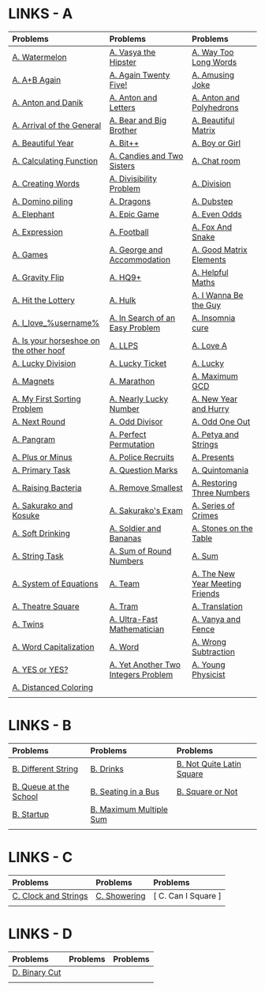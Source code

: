 # LINKS - A
| Problems | Problems | Problems |
| :- | :- | :- |
| [ A. Watermelon ](https://codeforces.com/contest/4/problem/A) | [ A. Vasya the Hipster ]() | [ A. Way Too Long Words ](https://codeforces.com/contest/71/problem/A) |
| [ A. A+B Again ]() | [ A. Again Twenty Five! ]() | [ A. Amusing Joke ]() |
| [ A. Anton and Danik ](https://codeforces.com/contest/734/problem/A) | [ A. Anton and Letters ]() | [ A. Anton and Polyhedrons ]() |
| [ A. Arrival of the General ]() | [ A. Bear and Big Brother ](https://codeforces.com/contest/791/problem/A) | [ A. Beautiful Matrix ](https://codeforces.com/contest/263/problem/A) |
| [ A. Beautiful Year ](https://codeforces.com/contest/271/problem/A) | [ A. Bit++ ](https://codeforces.com/contest/282/problem/A) | [ A. Boy or Girl ](https://codeforces.com/contest/236/problem/A) |
| [ A. Calculating Function ](https://codeforces.com/contest/486/problem/A) | [ A. Candies and Two Sisters ]() | [ A. Chat room ](https://codeforces.com/contest/58/problem/A) |
| [ A. Creating Words ](https://codeforces.com/contest/1985/problem/A) | [ A. Divisibility Problem ]() | [ A. Division ]() |
| [ A. Domino piling ](https://codeforces.com/contest/50/problem/A) | [ A. Dragons ]() | [ A. Dubstep ]() |
| [ A. Elephant ](https://codeforces.com/contest/617/problem/A) | [ A. Epic Game ]() | [ A. Even Odds ](https://codeforces.com/contest/318/problem/A) |
| [ A. Expression ]() | [ A. Football ](https://codeforces.com/contest/96/problem/A) | [ A. Fox And Snake ]() |
| [ A. Games ](https://codeforces.com/contest/268/problem/A) | [ A. George and Accommodation ](https://codeforces.com/contest/467/problem/A) | [ A. Good Matrix Elements ]() |
| [ A. Gravity Flip ]() | [ A. HQ9+ ]() | [ A. Helpful Maths ](https://codeforces.com/contest/339/problem/A) |
| [ A. Hit the Lottery ](https://codeforces.com/contest/996/problem/A) | [ A. Hulk ](https://codeforces.com/contest/705/problem/A) | [ A. I Wanna Be the Guy ]() |
| [ A. I_love_%username% ]() | [ A. In Search of an Easy Problem ](https://codeforces.com/contest/1030/problem/A) | [ A. Insomnia cure ]() |
| [ A. Is your horseshoe on the other hoof ](https://codeforces.com/contest/228/problem/A) | [ A. LLPS ]() | [ A. Love A ]() |
| [ A. Lucky Division ](https://codeforces.com/contest/122/problem/A) | [ A. Lucky Ticket ]() | [ A. Lucky ]() |
| [ A. Magnets ](https://codeforces.com/contest/344/problem/A) | [ A. Marathon ]() | [ A. Maximum GCD ]() |
| [ A. My First Sorting Problem ](https://codeforces.com/contest/1971/problem/A) | [ A. Nearly Lucky Number ](https://codeforces.com/contest/110/problem/A) | [ A. New Year and Hurry ]() |
| [ A. Next Round ](https://codeforces.com/contest/158/problem/A) | [ A. Odd Divisor ]() | [ A. Odd One Out ](https://codeforces.com/contest/1915/problem/A) |
| [ A. Pangram ](https://codeforces.com/contest/520/problem/A) | [ A. Perfect Permutation ]() | [ A. Petya and Strings ](https://codeforces.com/contest/112/problem/A) |
| [ A. Plus or Minus ](https://codeforces.com/contest/1807/problem/A) | [ A. Police Recruits ]() | [ A. Presents ](https://codeforces.com/contest/136/problem/A) |
| [ A. Primary Task ]() | [ A. Question Marks ]() | [ A. Quintomania ]() |
| [ A. Raising Bacteria ](https://codeforces.com/contest/579/problem/A) | [ A. Remove Smallest ]() | [ A. Restoring Three Numbers ](https://codeforces.com/contest/1154/problem/A) |
| [ A. Sakurako and Kosuke ]() | [ A. Sakurako's Exam ]() | [ A. Series of Crimes ]() |
| [ A. Soft Drinking ]() | [ A. Soldier and Bananas ](https://codeforces.com/contest/546/problem/A) | [ A. Stones on the Table ](https://codeforces.com/contest/266/problem/A) |
| [ A. String Task ](https://codeforces.com/contest/118/problem/A) | [ A. Sum of Round Numbers ](https://codeforces.com/contest/1352/problem/A) | [ A. Sum ](https://codeforces.com/contest/1742/problem/A) |
| [ A. System of Equations ]() | [ A. Team ](https://codeforces.com/contest/231/problem/A) | [ A. The New Year Meeting Friends ]() |
| [ A. Theatre Square ](https://codeforces.com/contest/1/problem/A) | [ A. Tram ](https://codeforces.com/contest/116/problem/A) | [ A. Translation ](https://codeforces.com/contest/41/problem/A) |
| [ A. Twins ](https://codeforces.com/contest/160/problem/A) | [ A. Ultra-Fast Mathematician ](https://codeforces.com/contest/61/problem/A) | [ A. Vanya and Fence ](https://codeforces.com/contest/677/problem/A) |
| [ A. Word Capitalization ](https://codeforces.com/contest/281/problem/A) | [ A. Word ](https://codeforces.com/contest/59/problem/A) | [ A. Wrong Subtraction ](https://codeforces.com/contest/977/problem/A) |
| [ A. YES or YES? ](https://codeforces.com/contest/1703/problem/A) | [ A. Yet Another Two Integers Problem ]() | [ A. Young Physicist ](https://codeforces.com/contest/69/problem/A) |
| [ A. Distanced Coloring ](https://codeforces.com/contest/2002/problem/A) | [  ]() | [  ]() |
| [  ]() | [  ]() | [  ]() |



# LINKS - B
| Problems | Problems | Problems |
| :- | :- | :- |
| [ B. Different String ](https://codeforces.com/contest/1971/problem/B) | [ B. Drinks ](https://codeforces.com/contest/200/problem/B) | [ B. Not Quite Latin Square ]() |
| [ B. Queue at the School ](https://codeforces.com/contest/266/problem/B) | [ B. Seating in a Bus ]() | [ B. Square or Not ]() |
| [ B. Startup ]() | [ B. Maximum Multiple Sum ]() | [  ]() |
| [  ]() | [  ]() | [  ]() |



# LINKS - C
| Problems | Problems | Problems |
| :- | :- | :- |
| [ C.  Clock and Strings ]() | [ C.  Showering ]() | [ C.  Can I Square ] |
| [  ]() | [  ]() | [  ]() |



# LINKS - D
| Problems | Problems | Problems |
| :- | :- | :- |
| [ D.  Binary Cut ]() | [  ]() | [  ]() |
| [  ]() | [  ]() | [  ]() |
